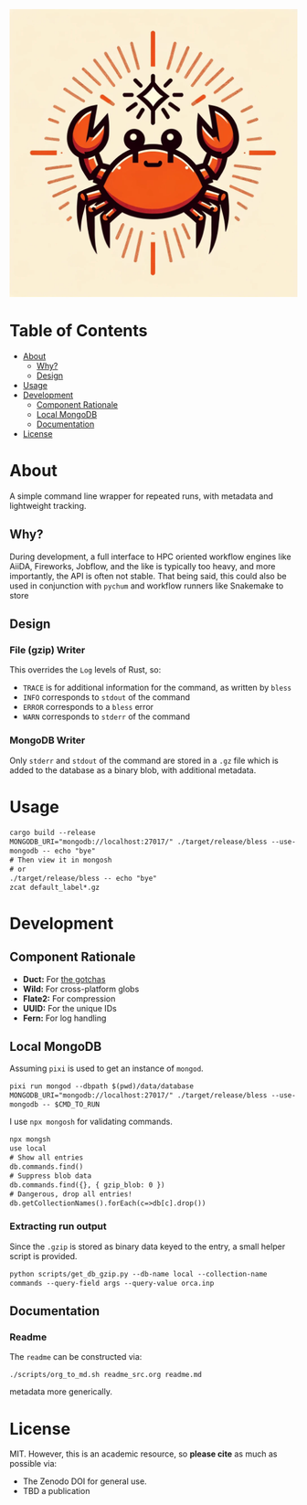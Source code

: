 ![img](branding/logo/bless_logo.png)


# Table of Contents

-   [About](#org3bf058b)
    -   [Why?](#org37bc08e)
    -   [Design](#orgfc61a1a)
-   [Usage](#org2b345d0)
-   [Development](#org603159f)
    -   [Component Rationale](#org89150b7)
    -   [Local MongoDB](#orgb4d73ad)
    -   [Documentation](#org7940300)
-   [License](#org654b5a6)


<a id="org3bf058b"></a>

# About

A simple command line wrapper for repeated runs, with metadata and lightweight
tracking.


<a id="org37bc08e"></a>

## Why?

During development, a full interface to HPC oriented workflow engines like
AiiDA, Fireworks, Jobflow, and the like is typically too heavy, and more
importantly, the API is often not stable. That being said, this could also be
used in conjunction with `pychum` and workflow runners like Snakemake to store


<a id="orgfc61a1a"></a>

## Design


### File (gzip) Writer

This overrides the `Log` levels of Rust, so:

-   `TRACE` is for additional information for the command, as written by `bless`
-   `INFO` corresponds to `stdout` of the command
-   `ERROR` corresponds to a `bless` error
-   `WARN` corresponds to `stderr` of the command


### MongoDB Writer

Only `stderr` and `stdout` of the command are stored in a `.gz` file which is
added to the database as a binary blob, with additional metadata.


<a id="org2b345d0"></a>

# Usage

    cargo build --release
    MONGODB_URI="mongodb://localhost:27017/" ./target/release/bless --use-mongodb -- echo "bye"
    # Then view it in mongosh
    # or
    ./target/release/bless -- echo "bye"
    zcat default_label*.gz


<a id="org603159f"></a>

# Development


<a id="org89150b7"></a>

## Component Rationale

-   **Duct:** For [the gotchas](https://github.com/oconnor663/duct.py/blob/master/gotchas.md)
-   **Wild:** For cross-platform globs
-   **Flate2:** For compression
-   **UUID:** For the unique IDs
-   **Fern:** For log handling


<a id="orgb4d73ad"></a>

## Local MongoDB

Assuming `pixi` is used to get an instance of `mongod`.

    pixi run mongod --dbpath $(pwd)/data/database
    MONGODB_URI="mongodb://localhost:27017/" ./target/release/bless --use-mongodb -- $CMD_TO_RUN

I use `npx mongosh` for validating commands.

    npx mongsh
    use local
    # Show all entries
    db.commands.find()
    # Suppress blob data
    db.commands.find({}, { gzip_blob: 0 })
    # Dangerous, drop all entries!
    db.getCollectionNames().forEach(c=>db[c].drop())


### Extracting run output

Since the `.gzip` is stored as binary data keyed to the entry, a small helper script is provided.

    python scripts/get_db_gzip.py --db-name local --collection-name commands --query-field args --query-value orca.inp


<a id="org7940300"></a>

## Documentation


### Readme

The `readme` can be constructed via:

    ./scripts/org_to_md.sh readme_src.org readme.md

metadata more generically.


<a id="org654b5a6"></a>

# License

MIT. However, this is an academic resource, so **please cite** as much as possible
via:

-   The Zenodo DOI for general use.
-   TBD a publication

